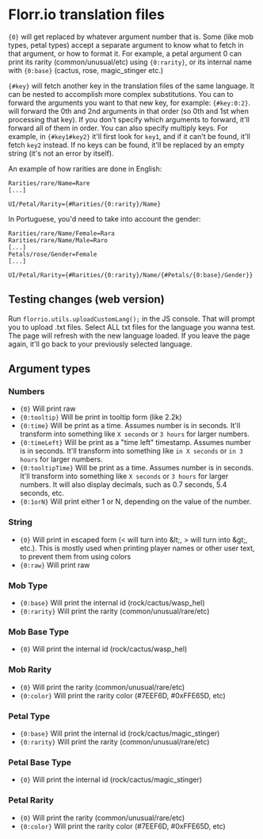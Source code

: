 # Florr.io translation files

`{0}` will get replaced by whatever argument number that is. Some (like mob types, petal types) accept a separate argument to know what to fetch in that argument, or how to format it. For example, a petal argument 0 can print its rarity (common/unusual/etc) using `{0:rarity}`, or its internal name with `{0:base}` (cactus, rose, magic_stinger etc.)

`{#key}` will fetch another key in the translation files of the same language. It can be nested to accomplish more complex substitutions. You can to forward the arguments you want to that new key, for example: `{#key:0:2}`. will forward the 0th and 2nd arguments in that order (so 0th and 1st when processing that key). If you don't specify which arguments to forward, it'll forward all of them in order. You can also specify multiply keys. For example, in `{#key1#key2}` it'll first look for `key1`, and if it can't be found, it'll fetch `key2` instead. If no keys can be found, it'll be replaced by an empty string (it's not an error by itself).


An example of how rarities are done in English:
```
Rarities/rare/Name=Rare
[...]

UI/Petal/Rarity={#Rarities/{0:rarity}/Name}
```

In Portuguese, you'd need to take into account the gender:

```
Rarities/rare/Name/Female=Rara
Rarities/rare/Name/Male=Raro
[...]
Petals/rose/Gender=Female
[...]

UI/Petal/Rarity={#Rarities/{0:rarity}/Name/{#Petals/{0:base}/Gender}}
```

## Testing changes (web version)

Run `florrio.utils.uploadCustomLang();` in the JS console. That will prompt you to upload .txt files. Select ALL txt files for the language you wanna test. The page will refresh with the new language loaded. If you leave the page again, it'll go back to your previously selected language.

## Argument types

### Numbers
- `{0}` Will print raw
- `{0:tooltip}` Will be print in tooltip form (like 2.2k)
- `{0:time}` Will be print as a time. Assumes number is in seconds. It'll transform into something like `X seconds` or `3 hours` for larger numbers.
- `{0:timeLeft}` Will be print as a "time left" timestamp. Assumes number is in seconds. It'll transform into something like `in X seconds` or `in 3 hours` for larger numbers.
- `{0:tooltipTime}` Will be print as a time. Assumes number is in seconds. It'll transform into something like `X seconds` or `3 hours` for larger numbers. It will also display decimals, such as 0.7 seconds, 5.4 seconds, etc.
- `{0:1orN}` Will print either 1 or N, depending on the value of the number.

### String
- `{0}` Will print in escaped form (< will turn into &amp;lt;, > will turn into &amp;gt;, etc.). This is mostly used when printing player names or other user text, to prevent them from using colors
- `{0:raw}` Will print raw

### Mob Type
- `{0:base}` Will print the internal id (rock/cactus/wasp_hel)
- `{0:rarity}` Will print the rarity (common/unusual/rare/etc)

### Mob Base Type
- `{0}` Will print the internal id (rock/cactus/wasp_hel)

### Mob Rarity
- `{0}` Will print the rarity (common/unusual/rare/etc)
- `{0:color}` Will print the rarity color (#7EEF6D, #0xFFE65D, etc)

### Petal Type
- `{0:base}` Will print the internal id (rock/cactus/magic_stinger)
- `{0:rarity}` Will print the rarity (common/unusual/rare/etc)

### Petal Base Type
- `{0}` Will print the internal id (rock/cactus/magic_stinger)

### Petal Rarity
- `{0}` Will print the rarity (common/unusual/rare/etc)
- `{0:color}` Will print the rarity color (#7EEF6D, #0xFFE65D, etc)
